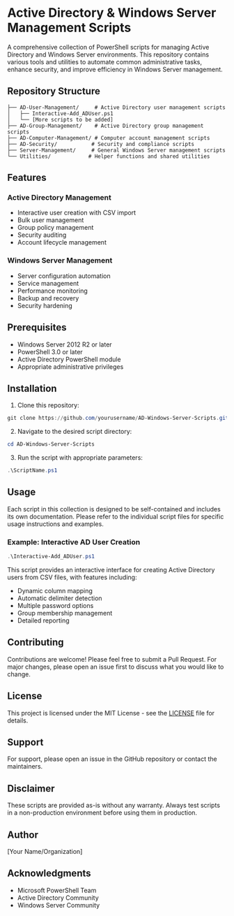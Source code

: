 # Active Directory & Windows Server Management Scripts

A comprehensive collection of PowerShell scripts for managing Active Directory and Windows Server environments. This repository contains various tools and utilities to automate common administrative tasks, enhance security, and improve efficiency in Windows Server management.

## Repository Structure

```
├── AD-User-Management/     # Active Directory user management scripts
│   ├── Interactive-Add_ADUser.ps1
│   └── [More scripts to be added]
├── AD-Group-Management/    # Active Directory group management scripts
├── AD-Computer-Management/ # Computer account management scripts
├── AD-Security/           # Security and compliance scripts
├── Server-Management/     # General Windows Server management scripts
└── Utilities/            # Helper functions and shared utilities
```

## Features

### Active Directory Management
- Interactive user creation with CSV import
- Bulk user management
- Group policy management
- Security auditing
- Account lifecycle management

### Windows Server Management
- Server configuration automation
- Service management
- Performance monitoring
- Backup and recovery
- Security hardening

## Prerequisites

- Windows Server 2012 R2 or later
- PowerShell 3.0 or later
- Active Directory PowerShell module
- Appropriate administrative privileges

## Installation

1. Clone this repository:
```powershell
git clone https://github.com/yourusername/AD-Windows-Server-Scripts.git
```

2. Navigate to the desired script directory:
```powershell
cd AD-Windows-Server-Scripts
```

3. Run the script with appropriate parameters:
```powershell
.\ScriptName.ps1
```

## Usage

Each script in this collection is designed to be self-contained and includes its own documentation. Please refer to the individual script files for specific usage instructions and examples.

### Example: Interactive AD User Creation

```powershell
.\Interactive-Add_ADUser.ps1
```

This script provides an interactive interface for creating Active Directory users from CSV files, with features including:
- Dynamic column mapping
- Automatic delimiter detection
- Multiple password options
- Group membership management
- Detailed reporting

## Contributing

Contributions are welcome! Please feel free to submit a Pull Request. For major changes, please open an issue first to discuss what you would like to change.

## License

This project is licensed under the MIT License - see the [LICENSE](LICENSE) file for details.

## Support

For support, please open an issue in the GitHub repository or contact the maintainers.

## Disclaimer

These scripts are provided as-is without any warranty. Always test scripts in a non-production environment before using them in production.

## Author

[Your Name/Organization]

## Acknowledgments

- Microsoft PowerShell Team
- Active Directory Community
- Windows Server Community 